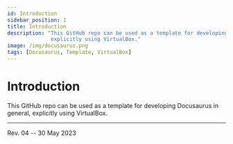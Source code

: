 ```yaml
---
id: Introduction
sidebar_position: 1
title: Introduction
description: "This GitHub repo can be used as a template for developing Docusaurus in general, 
              explicitly using VirtualBox."
image: /img/docusaurus.png
tags: [Docusaurus, Template, VirtualBox]
---
```


# Introduction

This GitHub repo can be used as a template for developing Docusaurus in general, explicitly using VirtualBox.

<hr />

Rev. 04 -- 30 May 2023

<!--
REV04: Tue 30 May 2023 08:00
REV03: Mon 29 May 2023 18:00
REV02: Sun 28 May 2023 11:00
REV01: Sat 27 May 2023 11:00
START: Wed 24 May 2023 16:00
-->

